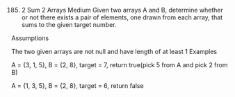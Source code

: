185. 2 Sum 2 Arrays
Medium
Given two arrays A and B, determine whether or not there exists a pair of elements, one drawn from each array, that sums to the given target number.

Assumptions

The two given arrays are not null and have length of at least 1
Examples

A = {3, 1, 5}, B = {2, 8}, target = 7, return true(pick 5 from A and pick 2 from B)

A = {1, 3, 5}, B = {2, 8}, target = 6, return false
